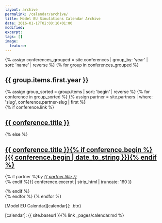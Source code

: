 ```yaml
---
layout: archive
permalink: /calendar/archive/
title: Model EU Simulations Calendar Archive
date: 2016-01-17T02:00:16+01:00
modified:
excerpt:
tags: []
image:
  feature:
---
```


<div markdown="0">
{% assign conferences_grouped = site.conferences | group_by: 'year' | sort: 'name' | reverse %}
{% for group in conferences_grouped %}
  <h2 class="archive__subtitle">{{ group.items.first.year }}</h2>
  {% assign group_sorted = group.items | sort: 'begin' | reverse %}
  {% for conference in group_sorted %}
    {% assign partner = site.partners | where: 'slug', conference.partner-slug  | first %}
    <div class="list__item">
      <article class="archive__item">
        {% if conference.link %}
          <h2 class="archive__item-title"><a href="{{ conference.url | absolute_url }}" title="{{ conference.title }}">{{ conference.title }}</a> <a href="{{ conference.link }}" target="_blank" title="{{ conference.title }}"><i class="fa fa-link"></i></a></h2>
        {% else %}
          <h2 class="archive__item-title"><a href="{{ conference.url | absolute_url }}" title="{{ conference.title }}">{{ conference.title }}{% if conference.begin %} ({{ conference.begin | date_to_string }}){% endif %}</a></h2>
          <p class="archive__item-excerpt">{% if partner %}<em>by <a href="{{ partner.url | absolute_url }}">{{ partner.title }}</a></em><br/>{% endif %}{{ conference.excerpt | strip_html | truncate: 160 }}</p>
        {% endif %}
      </article>
    </div>
  {% endfor %}
{% endfor %}
</div>

[Model EU Calendar][calendar]{: .btn}

[calendar]: {{ site.baseurl }}{% link _pages/calendar.md %}

